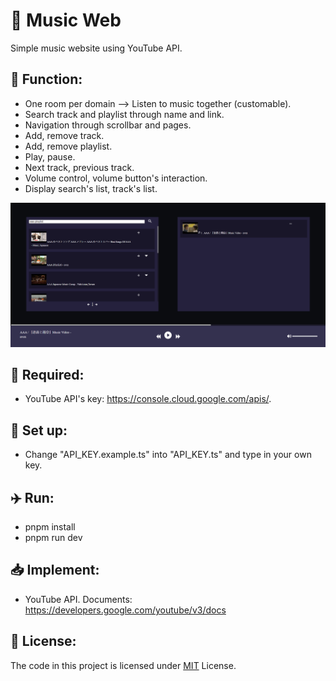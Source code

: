 # 🎵 Music Web 

Simple music website using YouTube API.

## 🚙 Function:

- One room per domain --> Listen to music together (customable).
- Search track and playlist through name and link.
- Navigation through scrollbar and pages.
- Add, remove track.
- Add, remove playlist.
- Play, pause.
- Next track, previous track.
- Volume control, volume button's interaction.
- Display search's list, track's list.

![intro img](https://github.com/chaunmt/Music_Web/blob/main/intro/Screenshot%202023-09-17%20215948.png)

## 📍 Required:

- YouTube API's key: https://console.cloud.google.com/apis/.

## 🔰 Set up:

- Change "API_KEY.example.ts" into "API_KEY.ts" and type in your own key.

## ✈️ Run:

- pnpm install
- pnpm run dev

## 📥 Implement:
- YouTube API. Documents: https://developers.google.com/youtube/v3/docs

## 🔆 License:

The code in this project is licensed under [MIT](LICENSE) License.
